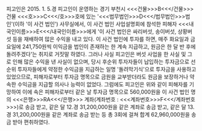 피고인은 2015. 1. 5.경 피고인이 운영하는 경기 부천시 <<<건물>>>B<<</건물>>>건물 <<<호>>>C<<</호>>>호에 있는 '<<<법무법인>>>D<<</법무법인>>>법인'(이하 '이 사건 법인') 사무실에서, 이 사건 법인 사업설명회에 참석한 피해자 <<<내국인이름>>>E<<</내국인이름>>>에게 '이 사건 법인은 싸리버섯, 송이버섯, 상황버섯 등을 재배하여 많은 수익을 내고 있다. 이 사건 법인에 투자를 하면, 매주 화요일과 금요일에 241,750원씩 이익금을 법인이 존재하는 한 계속 지급하고, 원금은 한 달 반 후에 돌려주겠다'는 취지로 거짓말 하였다.
그러나 사실 피고인은 버섯 사업을 한 사실 및 그로 인해 많은 수익을 낸 사실이 없으며, 당시 후순위 투자자들이 납입하는 투자금으로 선순위 투자자들에게 약정한 수익금을 지급하는 일명 '돌려막기식'으로 투자금을 사용하고 있었으므로, 피해자로부터 투자금 명목으로 금원을 교부받더라도 원금을 보장하거나 약속한 수익금을 지급할 의사나 능력이 없었다.
그럼에도 피고인은 위와 같이 피해자를 기망하여 이에 속은 피해자로부터 같은 날 투자금 명목으로 560,000원을 이 사건 법인 명의 <<<은행>>>RA<<</은행>>> 계좌(계좌번호 : <<<계좌번호>>>F<<</계좌번호>>>)로 송금 받고, 같은 달 12.경 31,200,000원을 같은 계좌로 송금 받고, 같은 달 13.경 31,200,000원을 같은 계좌로 송금 받는 등 총 3회에 걸쳐 합계 62,960,000원을 송금 받아 편취하였다.